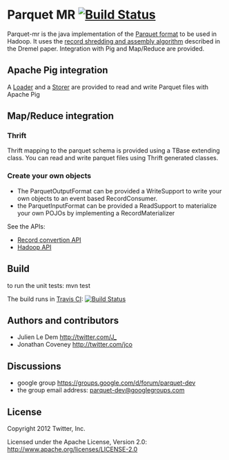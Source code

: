 Parquet MR [![Build Status](https://travis-ci.org/Parquet/parquet-mr.png?branch=master)](http://travis-ci.org/Parquet/parquet-mr)
======

Parquet-mr is the java implementation of the [Parquet format](https://github.com/Parquet/parquet-format) to be used in Hadoop. 
It uses the [record shredding and assembly algorithm](https://github.com/Parquet/parquet-mr/wiki/The-striping-and-assembly-algorithms-from-the-Dremel-paper) described in the Dremel paper.
Integration with Pig and Map/Reduce are provided.

## Apache Pig integration
A [Loader](https://github.com/Parquet/parquet-mr/blob/master/parquet-pig/src/main/java/parquet/pig/ParquetLoader.java) and a [Storer](https://github.com/Parquet/parquet-mr/blob/master/parquet-pig/src/main/java/parquet/pig/ParquetStorer.java) are provided to read and write Parquet files with Apache Pig

## Map/Reduce integration

### Thrift
Thrift mapping to the parquet schema is provided using a TBase extending class.
You can read and write parquet files using Thrift generated classes.

### Create your own objects
* The ParquetOutputFormat can be provided a WriteSupport to write your own objects to an event based RecordConsumer.
* the ParquetInputFormat can be provided a ReadSupport to materialize your own POJOs by implementing a RecordMaterializer

See the APIs:
* [Record convertion API](https://github.com/Parquet/parquet-mr/tree/master/parquet-column/src/main/java/parquet/io/api)
* [Hadoop API](https://github.com/Parquet/parquet-mr/tree/master/parquet-hadoop/src/main/java/parquet/hadoop/api)

## Build

to run the unit tests:
mvn test

The build runs in [Travis CI](http://travis-ci.org/Parquet/parquet-mr):
[![Build Status](https://secure.travis-ci.org/Parquet/parquet-mr.png?branch=master)](http://travis-ci.org/Parquet/parquet-mr)

## Authors and contributors

* Julien Le Dem <http://twitter.com/J_>
* Jonathan Coveney <http://twitter.com/jco>

## Discussions
* google group https://groups.google.com/d/forum/parquet-dev
* the group email address: parquet-dev@googlegroups.com

## License

Copyright 2012 Twitter, Inc.

Licensed under the Apache License, Version 2.0: http://www.apache.org/licenses/LICENSE-2.0


